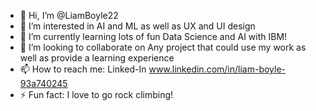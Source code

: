 - 👋 Hi, I’m @LiamBoyle22
- 👀 I’m interested in AI and ML as well as UX and UI design 
- 🌱 I’m currently learning lots of fun Data Science and AI with IBM!
- 💞️ I’m looking to collaborate on Any project that could use my work as well as provide a learning experience
- 📫 How to reach me: Linked-In www.linkedin.com/in/liam-boyle-93a740245
- ⚡ Fun fact: I love to go rock climbing! 

<!---
LiamBoyle22/LiamBoyle22 is a ✨ special ✨ repository because its `README.md` (this file) appears on your GitHub profile.
You can click the Preview link to take a look at your changes.
--->
